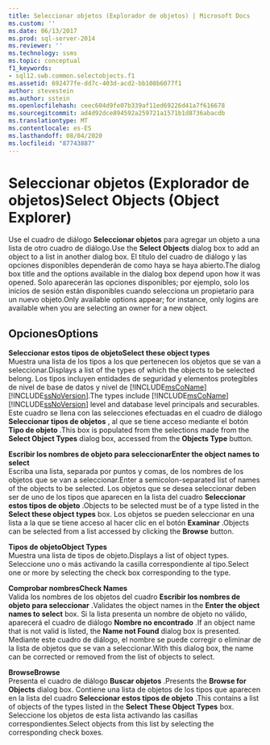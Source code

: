 ```yaml
---
title: Seleccionar objetos (Explorador de objetos) | Microsoft Docs
ms.custom: ''
ms.date: 06/13/2017
ms.prod: sql-server-2014
ms.reviewer: ''
ms.technology: ssms
ms.topic: conceptual
f1_keywords:
- sql12.swb.common.selectobjects.f1
ms.assetid: 692477fe-dd7c-403d-acd2-bb108b6077f1
author: stevestein
ms.author: sstein
ms.openlocfilehash: ceec604d9fe07b339af11ed69226d41a7f616678
ms.sourcegitcommit: ad4d92dce894592a259721a1571b1d8736abacdb
ms.translationtype: MT
ms.contentlocale: es-ES
ms.lasthandoff: 08/04/2020
ms.locfileid: "87743887"
---
```

# <a name="select-objects-object-explorer"></a><span data-ttu-id="fca30-102">Seleccionar objetos (Explorador de objetos)</span><span class="sxs-lookup"><span data-stu-id="fca30-102">Select Objects (Object Explorer)</span></span>
  <span data-ttu-id="fca30-103">Use el cuadro de diálogo **Seleccionar objetos** para agregar un objeto a una lista de otro cuadro de diálogo.</span><span class="sxs-lookup"><span data-stu-id="fca30-103">Use the **Select Objects** dialog box to add an object to a list in another dialog box.</span></span> <span data-ttu-id="fca30-104">El título del cuadro de diálogo y las opciones disponibles dependerán de como haya se haya abierto.</span><span class="sxs-lookup"><span data-stu-id="fca30-104">The dialog box title and the options available in the dialog box depend upon how it was opened.</span></span> <span data-ttu-id="fca30-105">Solo aparecerán las opciones disponibles; por ejemplo, solo los inicios de sesión están disponibles cuando selecciona un propietario para un nuevo objeto.</span><span class="sxs-lookup"><span data-stu-id="fca30-105">Only available options appear; for instance, only logins are available when you are selecting an owner for a new object.</span></span>  
  
## <a name="options"></a><span data-ttu-id="fca30-106">Opciones</span><span class="sxs-lookup"><span data-stu-id="fca30-106">Options</span></span>  
 <span data-ttu-id="fca30-107">**Seleccionar estos tipos de objeto**</span><span class="sxs-lookup"><span data-stu-id="fca30-107">**Select these object types**</span></span>  
 <span data-ttu-id="fca30-108">Muestra una lista de los tipos a los que pertenecen los objetos que se van a seleccionar.</span><span class="sxs-lookup"><span data-stu-id="fca30-108">Displays a list of the types of which the objects to be selected belong.</span></span> <span data-ttu-id="fca30-109">Los tipos incluyen entidades de seguridad y elementos protegibles de nivel de base de datos y nivel de [!INCLUDE[msCoName](../../includes/msconame-md.md)] [!INCLUDE[ssNoVersion](../../includes/ssnoversion-md.md)].</span><span class="sxs-lookup"><span data-stu-id="fca30-109">The types include [!INCLUDE[msCoName](../../includes/msconame-md.md)] [!INCLUDE[ssNoVersion](../../includes/ssnoversion-md.md)] level and database level principals and securables.</span></span> <span data-ttu-id="fca30-110">Este cuadro se llena con las selecciones efectuadas en el cuadro de diálogo **Seleccionar tipos de objetos** , al que se tiene acceso mediante el botón **Tipo de objeto** .</span><span class="sxs-lookup"><span data-stu-id="fca30-110">This box is populated from the selections made from the **Select Object Types** dialog box, accessed from the **Objects Type** button.</span></span>  
  
 <span data-ttu-id="fca30-111">**Escribir los nombres de objeto para seleccionar**</span><span class="sxs-lookup"><span data-stu-id="fca30-111">**Enter the object names to select**</span></span>  
 <span data-ttu-id="fca30-112">Escriba una lista, separada por puntos y comas, de los nombres de los objetos que se van a seleccionar.</span><span class="sxs-lookup"><span data-stu-id="fca30-112">Enter a semicolon-separated list of names of the objects to be selected.</span></span> <span data-ttu-id="fca30-113">Los objetos que se desea seleccionar deben ser de uno de los tipos que aparecen en la lista del cuadro **Seleccionar estos tipos de objeto** .</span><span class="sxs-lookup"><span data-stu-id="fca30-113">Objects to be selected must be of a type listed in the **Select these object types** box.</span></span> <span data-ttu-id="fca30-114">Los objetos se pueden seleccionar en una lista a la que se tiene acceso al hacer clic en el botón **Examinar** .</span><span class="sxs-lookup"><span data-stu-id="fca30-114">Objects can be selected from a list accessed by clicking the **Browse** button.</span></span>  
  
 <span data-ttu-id="fca30-115">**Tipos de objeto**</span><span class="sxs-lookup"><span data-stu-id="fca30-115">**Object Types**</span></span>  
 <span data-ttu-id="fca30-116">Muestra una lista de tipos de objeto.</span><span class="sxs-lookup"><span data-stu-id="fca30-116">Displays a list of object types.</span></span> <span data-ttu-id="fca30-117">Seleccione uno o más activando la casilla correspondiente al tipo.</span><span class="sxs-lookup"><span data-stu-id="fca30-117">Select one or more by selecting the check box corresponding to the type.</span></span>  
  
 <span data-ttu-id="fca30-118">**Comprobar nombres**</span><span class="sxs-lookup"><span data-stu-id="fca30-118">**Check Names**</span></span>  
 <span data-ttu-id="fca30-119">Valida los nombres de los objetos del cuadro **Escribir los nombres de objeto para seleccionar** .</span><span class="sxs-lookup"><span data-stu-id="fca30-119">Validates the object names in the **Enter the object names to select** box.</span></span> <span data-ttu-id="fca30-120">Si la lista presenta un nombre de objeto no válido, aparecerá el cuadro de diálogo **Nombre no encontrado** .</span><span class="sxs-lookup"><span data-stu-id="fca30-120">If an object name that is not valid is listed, the **Name not Found** dialog box is presented.</span></span> <span data-ttu-id="fca30-121">Mediante este cuadro de diálogo, el nombre se puede corregir o eliminar de la lista de objetos que se van a seleccionar.</span><span class="sxs-lookup"><span data-stu-id="fca30-121">With this dialog box, the name can be corrected or removed from the list of objects to select.</span></span>  
  
 <span data-ttu-id="fca30-122">**Browse**</span><span class="sxs-lookup"><span data-stu-id="fca30-122">**Browse**</span></span>  
 <span data-ttu-id="fca30-123">Presenta el cuadro de diálogo **Buscar objetos** .</span><span class="sxs-lookup"><span data-stu-id="fca30-123">Presents the **Browse for Objects** dialog box.</span></span> <span data-ttu-id="fca30-124">Contiene una lista de objetos de los tipos que aparecen en la lista del cuadro **Seleccionar estos tipos de objeto** .</span><span class="sxs-lookup"><span data-stu-id="fca30-124">This contains a list of objects of the types listed in the **Select These Object Types** box.</span></span> <span data-ttu-id="fca30-125">Seleccione los objetos de esta lista activando las casillas correspondientes.</span><span class="sxs-lookup"><span data-stu-id="fca30-125">Select objects from this list by selecting the corresponding check boxes.</span></span>  
  
  
